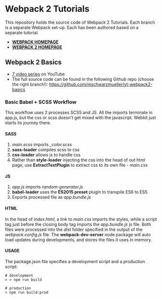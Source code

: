 # Webpack 2 Tutorials #
This repository holds the source code of Webpack 2 Tutorials. Each branch is a separate Webpack set-up.  Each has been authored based on a separate tutorial.  

- **[WEBPACK HOMEPAGE](https://webpack.github.io/docs/)**
- **[WEBPACK 2 HOMEPAGE](https://webpack.js.org/)**


## Webpack 2 Basics ##
- [7 video series](https://www.youtube.com/playlist?list=PL55RiY5tL51rcCnrOrZixuOsZhAHHy6os) on YouTube
- The full source code can be found in the following Github repo (choose the right branch!): https://github.com/mschwarzmueller/yt-webpack2-basics

### Basic Babel + SCSS Workflow ###
This workflow uses 2 processes SCSS and JS.
All the imports terminate in app.js, but the css or scss doesn't get mixed with the javascript. Webkit just starts its journey there.
#### SASS ####
1. *main.scss* imports *\_color.scss*
2. **sass-loader** compiles scss to css
3. **css-loader** allows js to handle css
4. Rather than **style-loader** injecting the css into the head of out html page, use **ExtractTextPlugin** to extract css to its own file - *main.css*

#### JS ####
1. *app.js* imports *random-generator.js*
2. **babel-loader** uses the **ES2015 preset** plugin to transpile ES6 to ES5
3. Exports processed file as *app.bundle.js*

#### HTML ####
In the head of *index.html*, a link to *main.css* imports the styles, while a script tag just before the closing body tag imports the *app.bundle.js* js file. Both files were processed into the *dist* folder specified in the output of the  *webpack.config.js* file.  The **webpack-dev-server** node package will auto load updates during developments, and stores the files it uses in memory.

#### USAGE ####
The package.json file specifies a development script and a production script:
```console
# development
> > npm run build  

# production
> npm run build:prod      
```
